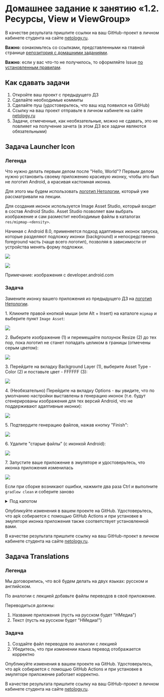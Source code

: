 # Домашнее задание к занятию «1.2. Ресурсы, View и ViewGroup»

В качестве результата пришлите ссылки на ваш GitHub-проект в личном кабинете студента на сайте [netology.ru](https://netology.ru).

**Важно**: ознакомьтесь со ссылками, представленными на главной странице [репозитория с домашними заданиями](../README.md).

**Важно**: если у вас что-то не получилось, то оформляйте Issue [по установленным правилам](../report-requirements.md).

## Как сдавать задачи

1. Откройте ваш проект с предыдущего ДЗ
1. Сделайте необходимые коммиты
1. Сделайте пуш (удостоверьтесь, что ваш код появился на GitHub)
1. Ссылку на ваш проект отправьте в личном кабинете на сайте [netology.ru](https://netology.ru)
1. Задачи, отмеченные, как необязательные, можно не сдавать, это не повлияет на получение зачета (в этом ДЗ все задачи являются обязательными)

## Задача Launcher Icon

### Легенда

Что нужно делать первым делом после "Hello, World"? Первым делом нужно установить своему приложению красивую иконку, чтобы это был не логотип Android, а красивая кастомная иконка.

Для этого мы будем использовать [логотип Нетологии](assets/netology.svg), который уже рассматривали на лекции.

Для создания иконок используется Image Asset Studio, который входит в состав Android Studio. Asset Studio позволяет вам выбрать изображение и сам разместит необходимые файлы в каталогах `res/mipmap-<density>`.

Начиная с Android 8.0, применяется подход адаптивных иконок запуска, которые разделяют подложку иконки (background) и непосредственно foreground часть (чаще всего логотип), позволяя в зависимости от устройства менять форму подложки.

![](pic/launcher01.gif)

![](pic/launcher02.gif)

Примечание: изображения с developer.android.com

### Задача

Замените иконку вашего приложения из предыдущего ДЗ на [логотип Нетологии](assets/netology.svg).

1\. Кликните правой кнопкой мыши (или Alt + Insert) на каталоге `mipmap` и выберите пункт `Image Asset`:

![](pic/asset01.png)

2\. Выберите изображение (1) и перемещайте ползунок Resize (2) до тех пор, пока логотип не станет попадать целиком в границы (отмечены серым цветом):

![](pic/asset02.png)

3\. Перейдите на вкладку Background Layer (1), выберите Asset Type - Color (2) и поставьте цвет - FFFFFF (3):

![](pic/asset03.png)

4\. (Необязательно) Перейдите на вкладку Options - вы увидите, что по умолчанию настройки выставлены в генерацию иконок (т.е. будут сгенерированы изображения для тех версий Android, что не поддерживают адаптивные иконки):

![](pic/asset04.png)

5\. Подтвердите генерацию файлов, нажав кнопку "Finish":

![](pic/asset05.png)

6\. Удалите "старые файлы" (с иконкой Android):

![](pic/asset06.png)

7\. Запустите ваше приложение в эмуляторе и удостоверьтесь, что иконка приложения изменилась

![](pic/asset07.png)

Если при сборке возникают ошибки, нажмите два раза Ctrl и выполните `gradlew clean` и соберите заново

<details>
<summary>Под капотом</summary>

Иконка указывается в манифесте:
(атрибуты android:icon и android:roundIcon)
```xml
<?xml version="1.0" encoding="utf-8"?>
<manifest xmlns:android="http://schemas.android.com/apk/res/android"
    package="ru.netology.nmedia">

    <application
        android:allowBackup="true"
        android:icon="@mipmap/ic_launcher"
        android:label="@string/app_name"
        android:roundIcon="@mipmap/ic_launcher_round"
        android:supportsRtl="true"
        android:theme="@style/AppTheme">
        <activity android:name=".MainActivity">
            <intent-filter>
                <action android:name="android.intent.action.MAIN" />

                <category android:name="android.intent.category.LAUNCHER" />
            </intent-filter>
        </activity>
    </application>

</manifest>
```

Эти значения ведут на файлы `mipmap/ic_launcher` и (`mipmap/ic_launcher_round`) соответственно. В зависимости от версии платформы это будут либо сгенерированные изображения в формате png, либо xml, в которых стоят ссылки на `foreground` и `background` ресурсы.
</details>

Опубликуйте изменения в вашем проекте на GitHub. Удостоверьтесь, что apk собирается с помощью GitHub Actions и при установке в эмуляторе иконка приложения также соответствует установленной вами.

В качестве результата пришлите ссылку на ваш GitHub-проект в личном кабинете студента на сайте [netology.ru](https://netology.ru).

## Задача Translations

### Легенда

Мы договорились, что всё будем делать на двух языках: русском и английском.

По аналогии с лекцией добавьте файлы переводов в своё приложение.

Переводиться должны:
1. Название приложения (пусть на русском будет "НМедиа")
1. Текст (пусть на русском будет "НМедиа!")

### Задача

1. Создайте файл переводов по аналогии с лекцией
1. Убедитесь, что при изменении языка перевод отображается корректно

Опубликуйте изменения в вашем проекте на GitHub. Удостоверьтесь, что apk собирается с помощью GitHub Actions и при установке в эмуляторе приложение работает корректно.

В качестве результата пришлите ссылку на ваш GitHub-проект в личном кабинете студента на сайте [netology.ru](https://netology.ru).
